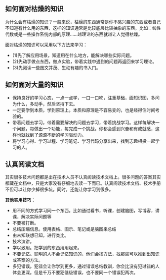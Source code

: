 ## 如何面对枯燥的知识

为什么会有枯燥的知识？一般来说，枯燥的东西通常是你不感兴趣的东西或者自己不知道有什么用的东西，这样的知识通常是比较底层比较抽象的东西。比如：线性代数或是一些操作系统内部的原理......越理论的东西就越让人觉得枯燥。

面对枯燥的知识可以采用以下方法来学习：

* (1)先了解应用场景，知道用在什么地方，能解决哪些实际问题。
* (2)先动手做点东西，做点实验，带着实践中遇到的问题再返回来学习理论。
* (3)先阅读一些图文并茂、生动有趣的书入门。 


## 如何面对大量的知识

* 保持良好的学习心态，一点一点学，一口一口吃，注重基础，画知识图，多问为什么，多动手，然后坚持下去。
* 一定要学到本质，学到原理上。本质和原理是不容易变的，也是经得住时间考验的。
* 带着问题去学习，带着需要解决的问题去学习，带着挑战学习。这样每解决一个问题，每做出一个功能，每完成一个挑战，你都会感到兴奋和有成就感，这样也就找到了源源不断的学习驱动力。
* 将学习心得、学习过程、学习笔记、学习代码分享出来，找到志趣相投一起学习的人。


## 认真阅读文档

其实很多技术问题都是出在技术人员不认真阅读技术文档上。很多问题的答案其实都藏在文档中，只是大家没有仔细地去读一下而已。认真阅读技术文档、技术手册不但可以让你少掉很多坑，同时，还能让你学习到很多。

**其他实用技巧**：

* 用不同的方式学习同一个东西。比如通过看书，听课，创建脑图，写博客，讲课，解决实际问题等
* 不要被打断。
* 总结压缩信息。使用表格、图示、笔记或是脑图来总结
* 由未知联想已知，进行类比。
* 技术演讲。
* 学以致用。把学到的东西用用起来。
* 不要记忆。聪明的人不会记忆知识的，他们会找方法，找那些可以推到出知识或答案的方法。
* 多犯错误。犯错会让你学到更多，通过错误总结教训，你会比没有犯过错的人体会更深。但是千万不要犯低级错误，也不要同一个错误犯两次。
